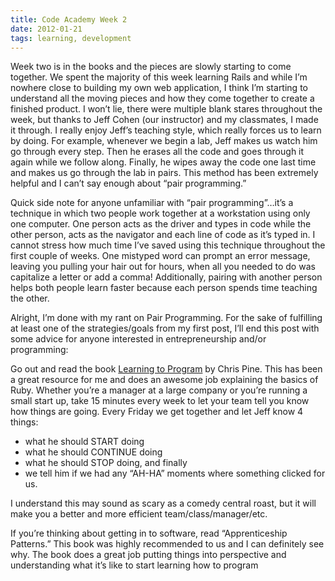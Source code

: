 ```yaml
---
title: Code Academy Week 2
date: 2012-01-21
tags: learning, development
---
```


Week two is in the books and the pieces are slowly starting to come together.  We spent the majority of this week learning Rails and while I’m nowhere close to building my own web application, I think I’m starting to understand all the moving pieces and how they come together to create a finished product. I won’t lie, there were multiple blank stares throughout the week, but thanks to Jeff Cohen (our instructor) and my classmates, I made it through. I really enjoy Jeff’s teaching style, which really forces us to learn by doing. For example, whenever we begin a lab, Jeff makes us watch him go through every step. Then he erases all the code and goes through it again while we follow along. Finally, he wipes away the code one last time and makes us go through the lab in pairs. This method has been extremely helpful and I can’t say enough about “pair programming.”

Quick side note for anyone unfamiliar with “pair programming”…it’s a technique in which two people work together at a workstation using only one computer. One person acts as the driver and types in code while the other person, acts as the navigator and each line of code as it’s typed in. I cannot stress how much time I’ve saved using this technique throughout the first couple of weeks.  One mistyped word can prompt an error message, leaving you pulling your hair out for hours, when all you needed to do was capitalize a letter or add a comma!  Additionally, pairing with another person helps both people learn faster because each person spends time teaching the other.

Alright, I’m done with my rant on Pair Programming. For the sake of fulfilling at least one of the strategies/goals from my first post, I’ll end this post with some advice for anyone interested in entrepreneurship and/or programming:

Go out and read the book [Learning to Program](https://pine.fm/LearnToProgram/) by Chris Pine. This has been a great resource for me and does an awesome job explaining the basics of Ruby. Whether you’re a manager at a large company or you’re running a small start up, take 15 minutes every week to let your team tell you know how things are going. Every Friday we get together and let Jeff know 4 things:

- what he should START doing
- what he should CONTINUE doing
- what he should STOP doing, and finally
- we tell him if we had any “AH-HA” moments where something clicked for us.

I understand this may sound as scary as a comedy central roast, but it will make you a better and more efficient team/class/manager/etc.

If you’re thinking about getting in to software, read “Apprenticeship Patterns.” This book was highly recommended to us and I can definitely see why. The book does a great job putting things into perspective and understanding what it’s like to start learning how to program

